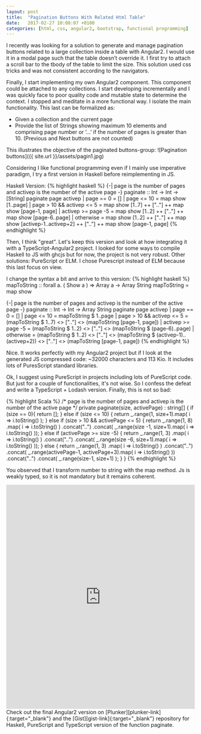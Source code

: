 ```yaml
---
layout: post
title:  "Pagination Buttons With Related Html Table"
date:   2017-02-27 10:08:07 +0100
categories: [html, css, angular2, bootstrap, functional programming]
---
```

I recently was looking for a solution to generate and manage pagination buttons related to a large collection inside a table with Angular2. I would use it in a modal page such that the table doesn’t override it. I first try to attach a scroll bar to the tbody of the table to limit the size. This solution used css tricks and was not consistent according to the navigators.

Finally, I start implementing my own Angular2 component. This component could be attached to any collections. I start developing incrementally and I was quickly face to poor quality code and mutable state to determine the context. I stopped and meditate in a more functional way. I isolate the main functionality. This last can be formalized as:

* Given a collection and the current page
* Provide the list of Strings showing maximum 10 elements and comprising page number or ‘…’ if the number of pages is greater than 10. (Previous and Next buttons are not counted)

This illustrates the objective of the paginated buttons-group: 
![Pagination buttons]({{ site.url }}/assets/pagin1.jpg)

Considering I like functional programming even if I mainly use imperative paradigm, I try a first version in Haskell before reimplementing in JS.

Haskell Version:
{% highlight haskell %}
{-| page is the number of pages and activep is the number of the active page -}
paginate :: Int -> Int -> [String]
paginate page activep
    | page == 0                 = []
    | page <= 10                = map show [1..page]
    | page > 10 && activep <= 5 = map show [1..7] ++ [".."] ++ map show [page-1, page]
    | activep >= page -5        = map show [1..2] ++ [".."] ++ map show [page-6..page]
    | otherwise                 = map show [1..2] ++ [".."] ++ map show [activep-1..activep+2] ++ [".."] ++ map show [page-1, page]
{% endhighlight %}

Then, I think "great". Let's keep this version and look at how integrating it with a TypeScript-Angular2 project. I looked for some ways to compile Haskell to JS with ghcjs but for now, the project is not very robust. Other solutions: PureScript or ELM. I chose Purescript instead of ELM because this last focus on view.

I change the syntax a bit and arrive to this version: 
{% highlight haskell %}
mapToString :: forall a. ( Show a ) => Array a -> Array String
mapToString = map show

{-| page is the number of pages and activep is the number of the active page -}
paginate :: Int -> Int -> Array String
paginate page activep
    | page == 0                 = []
    | page <= 10                = mapToString $ 1..page
    | page > 10 && activep <= 5 = (mapToString $ 1..7) <> [".."] <> (mapToString [page-1, page])
    | activep >= page -5        = (mapToString $ 1..2) <> [".."] <> (mapToString $ (page-6)..page)
    | otherwise                 = (mapToString $ 1..2)
                                    <> [".."]
                                    <> (mapToString $ (activep-1)..(activep+2))
                                    <> [".."]
                                    <> (mapToString [page-1, page])
{% endhighlight %}

Nice. It works perfectly with my Angular2 project but if I look at the generated JS compressed code: ~32000 characters and 113 Kio. It includes lots of PuresScript standard libraries.

Ok, I suggest using PureScript in projects including lots of PureScript code. But just for a couple of functionalities, it's not wise. So I confess the defeat and write a TypeScript + Lodash version. Finally, this is not so bad: 

{% highlight Scala %}
/* page is the number of pages and activep is the number of the active page */
private paginate(size, activePage) : string[] {
  if (size == 0){
    return [];
  } else if (size <= 10) {
    return _.range(1, size+1).map( i => i.toString() );
  } else if (size > 10 && activePage <= 5) {
    return _.range(1, 8)
      .map( i => i.toString() )
      .concat("..")
      .concat( _.range(size -1, size+1).map( i => i.toString() ));
  } else if (activePage >= size -5) {
    return _.range(1, 3)
      .map( i => i.toString() )
      .concat("..")
      .concat( _.range(size -6, size+1).map( i => i.toString() ));
  } else {
    return _.range(1, 3)
      .map( i => i.toString() )
      .concat("..")
      .concat( _.range(activePage-1, activePage+3).map( i => i.toString() ))
      .concat("..")
      .concat( _.range(size-1, size+1) );
  }
}
{% endhighlight %}

You observed that I transform number to string with the map method. Js is weakly typed, so it is not mandatory but it remains coherent.

<iframe style="width: 100%; height: 600px" src="https://embed.plnkr.co/c1oNAW/" frameborder="0" allowfullscren="allowfullscren"></iframe>
Check out the final Angular2 version on [Plunker][plunker-link]{:target="_blank"} and the [Gist][gist-link]{:target="_blank"} repository for Haskell, PureScript and TypeScript version of the function paginate.


[plunker-link]: https://embed.plnkr.co/c1oNAW/
[gist-link]: https://gist.github.com/jcavat/64338156116a5aaff93e892d187801df

